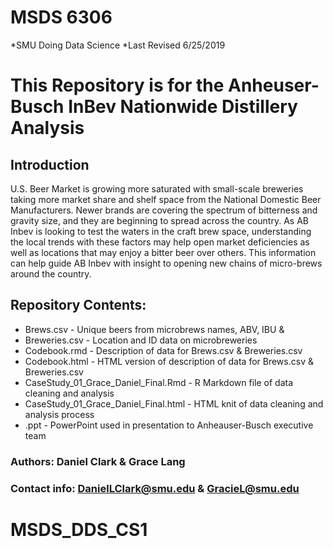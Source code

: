 # MSDS 6306
*SMU Doing Data Science
*Last Revised 6/25/2019

# This Repository is for the Anheuser-Busch InBev Nationwide Distillery Analysis

## Introduction
U.S. Beer Market is growing more saturated with small-scale breweries taking more market share and shelf space from the National Domestic Beer Manufacturers. Newer brands are covering the spectrum of bitterness and gravity size, and they are beginning to spread across the country. As AB Inbev is looking to test the waters in the craft brew space, understanding the local trends with these factors may help open market deficiencies as well as locations that may enjoy a bitter beer over others. This information can help guide AB Inbev with insight to opening new chains of micro-brews around the country.

## Repository Contents:
 * Brews.csv - Unique beers from microbrews names, ABV, IBU & 
 * Breweries.csv - Location and ID data on microbreweries 
 * Codebook.rmd - Description of data for Brews.csv & Breweries.csv
 * Codebook.html - HTML version of description of data for Brews.csv & Breweries.csv
 * CaseStudy_01_Grace_Daniel_Final.Rmd - R Markdown file of data cleaning and analysis
 * CaseStudy_01_Grace_Daniel_Final.html - HTML knit of data cleaning and analysis process
 * .ppt - PowerPoint used in presentation to Anheauser-Busch executive team
 
### Authors: Daniel Clark & Grace Lang
### Contact info: DanielLClark@smu.edu & GracieL@smu.edu

# MSDS_DDS_CS1
